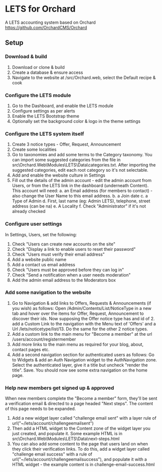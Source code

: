 # LETS for Orchard

A LETS accounting system based on Orchard https://github.com/OrchardCMS/Orchard

## Setup
### Download & build
1. Download or clone & build
2. Create a database & ensure access
3. Navigate to the website at /src/Orchard.web, select the Default recipe & cook
### Configure the LETS module
1. Go to the Dashboard, and enable the LETS module
2. Configure settings as per alerts
3. Enable the LETS Bootstrap theme
4. Optionally set the background color & logo in the theme settings

### Configure the LETS system itself
1. Create 3 notice types - Offer, Request, Announcement
2. Create some localities
3. Go to taxonomies and add some terms to the Category taxonomy.  You can import some suggested categories from the file in src\Orchard.Web\Modules\LETS\Data\categories.txt. After importing the suggested categories, edit each root category so it's not selectable. 
4. Add and enable the website culture in Settings
4. Fill out the details of the admin account - edit the admin account from Users, or from the LETS link in the dashboard (underneath Content).  This account will need:
  a. an Email address (for members to contact) - also change the User Name to this email address.
  b. a Join date
  c. a Type of Admin
  d. First, last name (eg: Admin LETS), telephone, street address (can be na)
  e. A Locality
  f. Check "Administrator" if it's not already checked

### Configure user settings
In Settings, Users, set the following:
1. Check "Users can create new accounts on the site"
2. Check "Display a link to enable users to reset their password"
3. Check "Users must verify their email address"
4. Add a website public name
5. Add a contact us email address
6. Check "Users must be approved before they can log in"
7. Check "Send a notification when a user needs moderation"
8. Add the admin email address to the Moderators box

### Add some navigation to the website
1. Go to Navigation & add links to Offers, Requests & Announcements (if you wish) as follows: Open /Admin/Contents/List/NoticeType in a new tab and hover over the items for Offer, Request, Announcement to discover their ids. Now supposing the Offer notice type has and id of 2. add a Custom Link to the navigation with the Menu text of 'Offers' and a Url /lets/noticetype/list/13.  Do the same for the other 2 notice types.
3. Add a custom link to the main menu for "Become a member" at the url /users/account/registermember
4. Add more links to the main menu as required for your blog, about, contact pages etc.
5. Add a second navigation section for authenticated users as follows:  Go to Widgets & add an Auth Navigation widget to the AuthNavigation zone. Select the authenticated layer, give it a title but uncheck "render the title". Save.  You should now see some extra navigation on the home page.

### Help new members get signed up & approved
When new members complete the "Become a member" form, they'll be sent a verification email & directed to a page headed "Next steps". The content of this page needs to be expanded.  
1. Add a new widget layer called "challenge email sent" with a layer rule of url("~/lets/account/challengeemailsent") 
2. Then add a HTML widget to the Content zone of the widget layer you just created, and populate it. Some example HTML is in src\Orchard.Web\Modules\LETS\Data\next-steps.html
3. You can also add some content to the page that users land on when they click their verification links.  To do this, add a widget layer called "challenge email success" with a rule of url("~/lets/account/challengeemailsuccess"), and populate it with a HTML widget - the example content is in challenge-email-success.html
